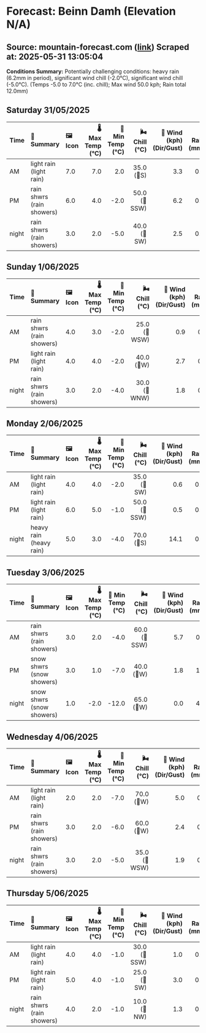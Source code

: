 # Forecast: Beinn Damh (Elevation N/A)
**Source:** mountain-forecast.com ([link](https://www.mountain-forecast.com/peaks/Beinn-Damh/forecasts/903))
**Scraped at:** 2025-05-31 13:05:04
---

**Conditions Summary:** Potentially challenging conditions: heavy rain (6.2mm in period), significant wind chill (-2.0°C), significant wind chill (-5.0°C). (Temps -5.0 to 7.0°C (inc. chill); Max wind 50.0 kph; Rain total 12.0mm)

## Saturday 31/05/2025
| **Time** | **📝 Summary** | **🖼️ Icon** | **🌡️ Max Temp (°C)** | **🥶 Min Temp (°C)** | **🌬️ Chill (°C)** | **💨 Wind (kph) (Dir/Gust)** | **💧 Rain (mm)** | **❄️ Snow (cm)** | **☁️ Cloud Base (m)** | **🧊 Freezing Lvl (m)** |
|:------- |:------- |:----- |--------------: |-------------: |-----------: |---------------------: |---------: |----------: |---------------: |----------------: |
| AM      | light rain<br><span class="icon-desc">(light rain)</span> | 7.0 | 7.0 | 2.0 | 35.0<br>(🧭S) | 3.3 | 0.0 | 250 | 2100 |
| PM      | rain shwrs<br><span class="icon-desc">(rain showers)</span> | 6.0 | 4.0 | -2.0 | 50.0<br>(🧭SSW) | 6.2 | 0.0 | 200 | 1800 |
| night   | rain shwrs<br><span class="icon-desc">(rain showers)</span> | 3.0 | 2.0 | -5.0 | 40.0<br>(🧭SW) | 2.5 | 0.0 | 700 | 1300 |

## Sunday 1/06/2025
| **Time** | **📝 Summary** | **🖼️ Icon** | **🌡️ Max Temp (°C)** | **🥶 Min Temp (°C)** | **🌬️ Chill (°C)** | **💨 Wind (kph) (Dir/Gust)** | **💧 Rain (mm)** | **❄️ Snow (cm)** | **☁️ Cloud Base (m)** | **🧊 Freezing Lvl (m)** |
|:------- |:------- |:----- |--------------: |-------------: |-----------: |---------------------: |---------: |----------: |---------------: |----------------: |
| AM      | rain shwrs<br><span class="icon-desc">(rain showers)</span> | 4.0 | 3.0 | -2.0 | 25.0<br>(🧭WSW) | 0.9 | 0.0 | 600 | 1300 |
| PM      | light rain<br><span class="icon-desc">(light rain)</span> | 4.0 | 4.0 | -2.0 | 40.0<br>(🧭W) | 2.7 | 0.0 | 350 | 1600 |
| night   | rain shwrs<br><span class="icon-desc">(rain showers)</span> | 3.0 | 2.0 | -4.0 | 30.0<br>(🧭WNW) | 1.8 | 0.0 | 350 | 1250 |

## Monday 2/06/2025
| **Time** | **📝 Summary** | **🖼️ Icon** | **🌡️ Max Temp (°C)** | **🥶 Min Temp (°C)** | **🌬️ Chill (°C)** | **💨 Wind (kph) (Dir/Gust)** | **💧 Rain (mm)** | **❄️ Snow (cm)** | **☁️ Cloud Base (m)** | **🧊 Freezing Lvl (m)** |
|:------- |:------- |:----- |--------------: |-------------: |-----------: |---------------------: |---------: |----------: |---------------: |----------------: |
| AM      | light rain<br><span class="icon-desc">(light rain)</span> | 4.0 | 4.0 | -2.0 | 35.0<br>(🧭SW) | 0.6 | 0.0 | 450 | 1350 |
| PM      | light rain<br><span class="icon-desc">(light rain)</span> | 6.0 | 5.0 | -1.0 | 50.0<br>(🧭SSW) | 0.5 | 0.0 | 700 | 1600 |
| night   | heavy rain<br><span class="icon-desc">(heavy rain)</span> | 5.0 | 3.0 | -4.0 | 70.0<br>(🧭S) | 14.1 | 0.0 | 250 | 1650 |

## Tuesday 3/06/2025
| **Time** | **📝 Summary** | **🖼️ Icon** | **🌡️ Max Temp (°C)** | **🥶 Min Temp (°C)** | **🌬️ Chill (°C)** | **💨 Wind (kph) (Dir/Gust)** | **💧 Rain (mm)** | **❄️ Snow (cm)** | **☁️ Cloud Base (m)** | **🧊 Freezing Lvl (m)** |
|:------- |:------- |:----- |--------------: |-------------: |-----------: |---------------------: |---------: |----------: |---------------: |----------------: |
| AM      | rain shwrs<br><span class="icon-desc">(rain showers)</span> | 3.0 | 2.0 | -4.0 | 60.0<br>(🧭SSW) | 5.7 | 0.0 | 250 | 1250 |
| PM      | snow shwrs<br><span class="icon-desc">(snow showers)</span> | 3.0 | 1.0 | -7.0 | 40.0<br>(🧭W) | 1.8 | 1.0 | 300 | 1300 |
| night   | snow shwrs<br><span class="icon-desc">(snow showers)</span> | 1.0 | -2.0 | -12.0 | 65.0<br>(🧭W) | 0.0 | 4.0 | 350 | 650 |

## Wednesday 4/06/2025
| **Time** | **📝 Summary** | **🖼️ Icon** | **🌡️ Max Temp (°C)** | **🥶 Min Temp (°C)** | **🌬️ Chill (°C)** | **💨 Wind (kph) (Dir/Gust)** | **💧 Rain (mm)** | **❄️ Snow (cm)** | **☁️ Cloud Base (m)** | **🧊 Freezing Lvl (m)** |
|:------- |:------- |:----- |--------------: |-------------: |-----------: |---------------------: |---------: |----------: |---------------: |----------------: |
| AM      | light rain<br><span class="icon-desc">(light rain)</span> | 2.0 | 2.0 | -7.0 | 70.0<br>(🧭W) | 5.0 | 0.0 | 200 | 1200 |
| PM      | rain shwrs<br><span class="icon-desc">(rain showers)</span> | 3.0 | 2.0 | -6.0 | 60.0<br>(🧭W) | 2.4 | 0.0 | 300 | 1200 |
| night   | rain shwrs<br><span class="icon-desc">(rain showers)</span> | 3.0 | 2.0 | -5.0 | 35.0<br>(🧭WSW) | 1.9 | 0.0 | 700 | 1200 |

## Thursday 5/06/2025
| **Time** | **📝 Summary** | **🖼️ Icon** | **🌡️ Max Temp (°C)** | **🥶 Min Temp (°C)** | **🌬️ Chill (°C)** | **💨 Wind (kph) (Dir/Gust)** | **💧 Rain (mm)** | **❄️ Snow (cm)** | **☁️ Cloud Base (m)** | **🧊 Freezing Lvl (m)** |
|:------- |:------- |:----- |--------------: |-------------: |-----------: |---------------------: |---------: |----------: |---------------: |----------------: |
| AM      | light rain<br><span class="icon-desc">(light rain)</span> | 4.0 | 4.0 | -1.0 | 30.0<br>(🧭SSW) | 1.0 | 0.0 | 250 | 1400 |
| PM      | light rain<br><span class="icon-desc">(light rain)</span> | 5.0 | 4.0 | -1.0 | 25.0<br>(🧭SW) | 3.0 | 0.0 | 200 | 1600 |
| night   | rain shwrs<br><span class="icon-desc">(rain showers)</span> | 4.0 | 2.0 | -1.0 | 10.0<br>(🧭NW) | 1.3 | 0.0 | 250 | 1450 |